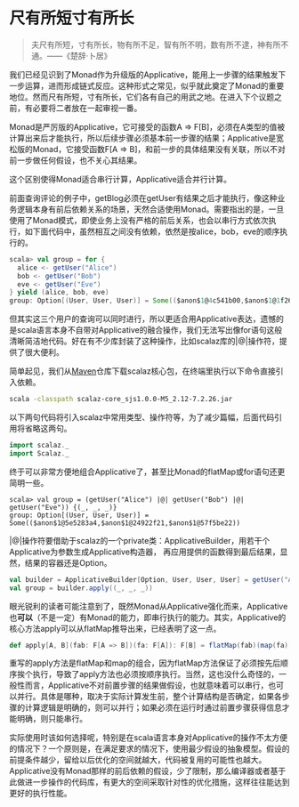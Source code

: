 # 尺有所短寸有所长

> 夫尺有所短，寸有所长，物有所不足，智有所不明，数有所不逮，神有所不通。——《楚辞·卜居》

我们已经见识到了Monad作为升级版的Applicative，能用上一步骤的结果触发下一步运算，进而形成链式反应。这种形式之常见，似乎就此奠定了Monad的重要地位。然而尺有所短，寸有所长，它们各有自己的用武之地。在进入下个议题之前，有必要将二者放在一起审视一番。

Monad是严厉版的Applicative，它可接受的函数A => F[B]，必须在A类型的值被计算出来后才能执行，所以后续步骤必须基本前一步骤的结果；Applicative是宽松版的Monad，它接受函数F[A => B]，和前一步的具体结果没有关联，所以不对前一步做任何假设，也不关心其结果。

这个区别使得Monad适合串行计算，Applicative适合并行计算。

前面查询评论的例子中，getBlog必须在getUser有结果之后才能执行，像这种业务逻辑本身有前后依赖关系的场景，天然合适使用Monad。需要指出的是，一旦使用了Monad模式，即使业务上没有严格的前后关系，也会以串行方式依次执行，如下面代码中，虽然相互之间没有依赖，依然是按alice，bob，eve的顺序执行的。
```scala
scala> val group = for {
  alice <- getUser("Alice")
  bob <- getUser("Bob")
  eve <- getUser("Eve")
} yield (alice, bob, eve)
group: Option[(User, User, User)] = Some(($anon$1@4c541b00,$anon$1@1f26bd62,$anon$1@61f18997))
```

但其实这三个用户的查询可以同时进行，所以更适合用Applicative表达，遗憾的是scala语言本身不自带对Applicative的融合操作，我们无法写出像for语句这般清晰简洁地代码。好在有不少库封装了这种操作，比如scalaz库的|@|操作符，提供了很大便利。

简单起见，我们从[Maven](https://search.maven.org/remotecontent?filepath=org/scalaz/scalaz-core_sjs1.0.0-M5_2.12/7.2.26/scalaz-core_sjs1.0.0-M5_2.12-7.2.26.jar)仓库下载scalaz核心包，在终端里执行以下命令直接引入依赖。
```bash
scala -classpath scalaz-core_sjs1.0.0-M5_2.12-7.2.26.jar
```
以下两句代码将引入scalaz中常用类型、操作符等，为了减少篇幅，后面代码引用将省略这两句。
```scala
import scalaz._
import Scalaz._
```
终于可以非常方便地组合Applicative了，甚至比Monad的flatMap或for语句还更简明一些。
```
scala> val group = (getUser("Alice") |@| getUser("Bob") |@| getUser("Eve")) {(_, _, _)}
group: Option[(User, User, User)] = Some(($anon$1@5e5283a4,$anon$1@24922f21,$anon$1@57f5be22))
```
|@|操作符要借助于scalaz的一个private类：ApplicativeBuilder，用若干个Applicative为参数生成Applicative构造器， 再应用提供的函数得到最后结果，显然，结果的容器还是Option。
```scala
val builder = ApplicativeBuilder[Option, User, User, User] = getUser("Alice") |@| getUser("Bob") |@| getUser("Eve")
val group = builder.apply((_, _, _))
```

眼光锐利的读者可能注意到了，既然Monad从Applicative强化而来，Applicative也**可以**（不是一定）有Monad的能力，即串行执行的能力。其实，Applicative的核心方法apply可以从flatMap推导出来，已经表明了这一点。
```scala
def apply[A, B](fab: F[A => B])(fa: F[A]): F[B] = flatMap(fab)(map(fa))
```
重写的apply方法是flatMap和map的组合，因为flatMap方法保证了必须按先后顺序挨个执行，导致了apply方法也必须按顺序执行。当然，这也没什么奇怪的，一般性而言，Applicative不对前置步骤的结果做假设，也就意味着可以串行，也可以并行。具体是哪种，取决于实际计算发生前，整个计算结构是否确定，如果各步骤的计算逻辑是明确的，则可以并行；如果必须在运行时通过前置步骤获得信息才能明确，则只能串行。

实际使用时该如何选择呢，特别是在scala语言本身对Applicative的操作不太方便的情况下？一个原则是，在满足要求的情况下，使用最少假设的抽象模型。假设的前提条件越少，留给以后优化的空间就越大，代码被复用的可能性也越大。Applicative没有Monad那样的前后依赖的假设，少了限制，那么编译器或者基于此做进一步操作的代码库，有更大的空间采取针对性的优化措施，这样往往能达到更好的执行性能。
